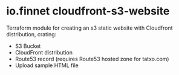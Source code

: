 # io.finnet cloudfront-s3-website
Terraform module for creating an s3 static website with Cloudfront distribution, crating:

  - S3 Bucket
  - CloudFront distribution
  - Route53 record (requires Route53 hosted zone for tatxo.com) 
  - Upload sample HTML file
